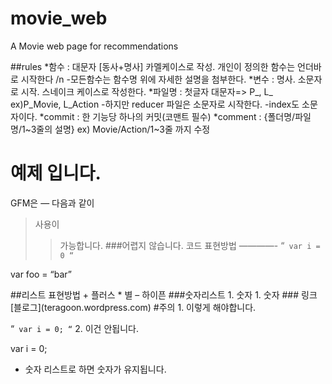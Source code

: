 # movie_web
A Movie web page for recommendations

##rules
*함수 : 대문자 [동사+명사] 카멜케이스로 작성. 개인이 정의한 함수는 언더바로 시작한다 /n
       -모든함수는 함수명 위에 자세한 설명을 첨부한다.
*변수 : 명사. 소문자로 시작. 스네이크 케이스로 작성한다.
*파일명 : 첫글자 대문자=> P_, L_ ex)P_Movie, L_Action
        -하지만 reducer 파일은 소문자로 시작한다.
        -index도 소문자이다.
*commit : 한 기능당 하나의 커밋(코맨트 필수)
*comment : {폴더명/파일명/1~3줄의 설명} ex) Movie/Action/1~3줄 까지 수정

예제 입니다.
============
GFM은
—
다음과
같이
>사용이
>>가능합니다.
>###어렵지 않습니다.
코드 표현방법
————-
“`
var i = 0
“`

var foo = “bar”
<html> </html>
##리스트 표현방법
+ 플러스
* 별
– 하이픈
###숫자리스트
1. 숫자
1. 숫자
### 링크
[블로그](teragoon.wordpress.com)
#주의
1. 이렇게 해야합니다.

“`
var i = 0;
“`
2. 이건 안됩니다.

var i = 0;
* 숫자 리스트로 하면 숫자가 유지됩니다.
